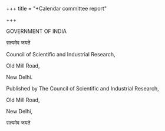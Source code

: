 +++
title = "+Calendar committee report"

+++


 GOVERNMENT OF INDIA 



सत्यमेव जयते 

Council of Scientific and Industrial Research, 

Old Mill Road, 

New Delhi. 

Published by The Council of Scientific and Industrial Research, 

Old Mill Road, 

New Delhi, 

सत्यमेव जयते 


